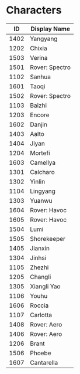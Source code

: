 # Characters

| ID  | Display Name |
|-----|--------------|
| 1402 | Yangyang |
| 1202 | Chixia |
| 1503 | Verina |
| 1501 | Rover: Spectro |
| 1102 | Sanhua |
| 1601 | Taoqi |
| 1502 | Rover: Spectro |
| 1103 | Baizhi |
| 1203 | Encore |
| 1602 | Danjin |
| 1403 | Aalto |
| 1404 | Jiyan |
| 1204 | Mortefi |
| 1603 | Camellya |
| 1301 | Calcharo |
| 1302 | Yinlin |
| 1104 | Lingyang |
| 1303 | Yuanwu |
| 1604 | Rover: Havoc |
| 1605 | Rover: Havoc |
| 1504 | Lumi |
| 1505 | Shorekeeper |
| 1405 | Jianxin |
| 1304 | Jinhsi |
| 1105 | Zhezhi |
| 1205 | Changli |
| 1305 | Xiangli Yao |
| 1106 | Youhu |
| 1606 | Roccia |
| 1107 | Carlotta |
| 1408 | Rover: Aero |
| 1406 | Rover: Aero |
| 1206 | Brant |
| 1506 | Phoebe |
| 1607 | Cantarella |
